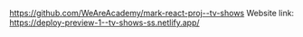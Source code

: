 https://github.com/WeAreAcademy/mark-react-proj--tv-shows
Website link: https://deploy-preview-1--tv-shows-ss.netlify.app/

